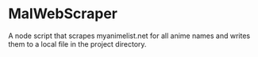 # MalWebScraper

A node script that scrapes myanimelist.net for all anime names and writes them to a local file in the project directory.
